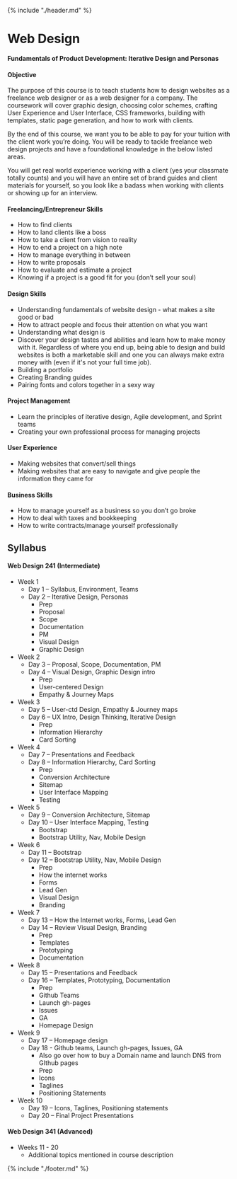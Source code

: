 {% include "./header.md" %}

# Web Design

**Fundamentals of Product Development: Iterative Design and Personas**

#### Objective
The purpose of this course is to teach students how to design websites as a freelance web designer or as a web designer for a company. The coursework will cover graphic design, choosing color schemes, crafting User Experience and User Interface, CSS frameworks, building with templates, static page generation, and how to work with clients.

By the end of this course, we want you to be able to pay for your tuition with the client work you’re doing. You will be ready to tackle freelance web design projects and have a foundational knowledge in the below listed areas.

You will get real world experience working with a client (yes your classmate totally counts) and you will have an entire set of brand guides and client materials for yourself, so you look like a badass when working with clients or showing up for an interview.

#### Freelancing/Entrepreneur Skills
* How to find clients
* How to land clients like a boss
* How to take a client from vision to reality
* How to end a project on a high note
* How to manage everything in between
* How to write proposals
* How to evaluate and estimate a project
* Knowing if a project is a good fit for you (don’t sell your soul)

#### Design Skills
* Understanding fundamentals of website design - what makes a site good or bad
* How to attract people and focus their attention on what you want
* Understanding what design is
* Discover your design tastes and abilities and learn how to make money with it. Regardless of where you end up, being able to design and build websites is both a marketable skill and one you can always make extra money with (even if it's not your full time job).
* Building a portfolio
* Creating Branding guides
* Pairing fonts and colors together in a sexy way

#### Project Management
* Learn the principles of iterative design, Agile development, and Sprint teams
* Creating your own professional process for managing projects

#### User Experience
* Making websites that convert/sell things
* Making websites that are easy to navigate and give people the information they came for

#### Business Skills
* How to manage yourself as a business so you don’t go broke
* How to deal with taxes and bookkeeping
* How to write contracts/manage yourself professionally

## Syllabus

#### Web Design 241 (Intermediate)
* Week 1
  * Day 1 – Syllabus, Environment, Teams
  * Day 2 – Iterative Design, Personas
    * Prep
    * Proposal
    * Scope
    * Documentation
    * PM
    * Visual Design
    * Graphic Design
* Week 2
  * Day 3 – Proposal, Scope, Documentation, PM
  * Day 4 – Visual Design, Graphic Design intro
    * Prep
    * User-centered Design
    * Empathy & Journey Maps
* Week 3
  * Day 5 – User-ctd Design, Empathy & Journey maps
  * Day 6 – UX Intro, Design Thinking, Iterative Design
    * Prep
    * Information Hierarchy
    * Card Sorting
* Week 4
  * Day 7 – Presentations and Feedback
  * Day 8 – Information Hierarchy, Card Sorting
    * Prep
    * Conversion Architecture
    * Sitemap
    * User Interface Mapping
    * Testing
* Week 5
  * Day 9 – Conversion Architecture, Sitemap
  * Day 10 – User Interface Mapping, Testing
    * Bootstrap
    * Bootstrap Utility, Nav, Mobile Design
* Week 6
  * Day 11 – Bootstrap
  * Day 12 – Bootstrap Utility, Nav, Mobile Design
    * Prep
    * How the internet works
    * Forms
    * Lead Gen
    * Visual Design
    * Branding
* Week 7
  * Day 13 – How the Internet works, Forms, Lead Gen
  * Day 14 – Review Visual Design, Branding
    * Prep
    * Templates
    * Prototyping
    * Documentation
* Week 8
  * Day 15 – Presentations and Feedback
  * Day 16 – Templates, Prototyping, Documentation
    * Prep
    * Github Teams
    * Launch gh-pages
    * Issues
    * GA
    * Homepage Design
* Week 9
  * Day 17 – Homepage design
  * Day 18 - Github teams, Launch gh-pages, Issues, GA
    * Also go over how to buy a Domain name and launch DNS from GIthub pages
    * Prep
    * Icons
    * Taglines
    * Positioning Statements
* Week 10
  * Day 19 – Icons, Taglines, Positioning statements
  * Day 20 – Final Project Presentations

#### Web Design 341 (Advanced)
* Weeks 11 - 20
  * Additional topics mentioned in course description

{% include "./footer.md" %}
